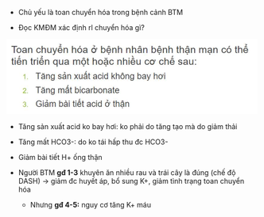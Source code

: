 - Chủ yếu là toan chuyển hóa trong bệnh cảnh BTM
  
- Đọc KMĐM xác định rl chuyển hóa gì?
  
![Buổi 14 - Hệ thận niệu (nội)-1687358729978.jpeg](../../../../200%20Files/image/image/Bu%E1%BB%95i%2014%20-%20H%E1%BB%87%20th%E1%BA%ADn%20ni%E1%BB%87u%20(n%E1%BB%99i)-1687358729978.jpeg)
  
- Tăng sản xuất acid ko bay hơi: ko phải do tăng tạo mà do giảm thải
  
- Tăng mất HCO3-: do ko tái hấp thu đc HCO3-
  
- Giảm bài tiết H+ ống thận
  
- Người BTM **gđ 1-3** khuyên ăn nhiều rau và trái cây là đúng (chế độ DASH) -> giảm đc huyết áp, bổ sung K+, giảm tình trạng toan chuyển hóa
  
	- Nhưng **gđ 4-5:** nguy cơ tăng K+ máu